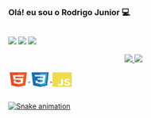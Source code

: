 ### Olá! eu sou o Rodrigo Junior 💻 ###
<br>
<div>
 <a href="https://www.instagram.com/rodrigo_juniorj/" target="_blank"><img src="https://img.shields.io/badge/-Instagram-%23E4405F?style=for-the-badge&logo=instagram&logoColor=white" target="_blank"></a>
  <a href="https://www.linkedin.com/in/rodrigo-tavares-franco-junior-3a0059192/" target="_blank"><img src="https://img.shields.io/badge/-LinkedIn-%230077B5?style=for-the-badge&logo=linkedin&logoColor=white" target="_blank"></a> 
  <a href = "mailto:rodrigotavaresfranco@gmail.com"><img src="https://img.shields.io/badge/-Gmail-%23333?style=for-the-badge&logo=gmail&logoColor=white" target="_blank"></a>
</div>
<br>



<div align="center">
  <a href="https://github.com/Rodrigojuniorj">
  <img height="180em" src="https://github-readme-stats.vercel.app/api?username=Rodrigojuniorj&show_icons=true&theme=dracula&include_all_commits=true&count_private=true"/>
  <img height="180em" src="https://github-readme-stats.vercel.app/api/top-langs/?username=Rodrigojuniorj&layout=compact&langs_count=7&theme=dracula"/>
</div>

</div>
<div style="display: inline_block"><br> 
  <img align="center" alt="rodrigo-HTML" height="30" width="40" src="https://raw.githubusercontent.com/devicons/devicon/master/icons/html5/html5-original.svg">
  <img align="center" alt="rodrigo-CSS" height="30" width="40" src="https://raw.githubusercontent.com/devicons/devicon/master/icons/css3/css3-original.svg">
  <img align="center" alt="rodrigo-Js" height="30" width="40" src="https://raw.githubusercontent.com/devicons/devicon/master/icons/javascript/javascript-plain.svg">
</div>

##

<div> 
  
 
![Snake animation](https://github.com/Rodrigojuniorj/Rodrigojuniorj/blob/output/github-contribution-grid-snake.svg)
 
</div>

